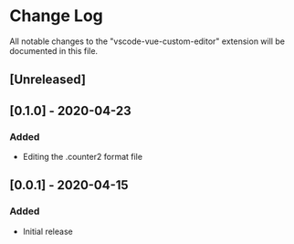 # Change Log

All notable changes to the "vscode-vue-custom-editor" extension will be documented in this file.

## [Unreleased]

## [0.1.0] - 2020-04-23
### Added
- Editing the .counter2 format file

## [0.0.1] - 2020-04-15
### Added
- Initial release
